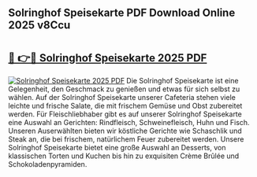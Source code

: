 ## Solringhof Speisekarte PDF Download Online 2025 v8Ccu

# <h2><a href="http://gccg0m.nevu.top/?p=Solringhof+Speisekarte">🔗 👉🔴 Solringhof Speisekarte 2025 PDF</a></h2>

[![Solringhof Speisekarte 2025 PDF](https://i.imgur.com/dBaPXMq.png)](http://gccg0m.nevu.top/?p=Solringhof+Speisekarte)
Die Solringhof Speisekarte ist eine Gelegenheit, den Geschmack zu genießen und etwas für sich selbst zu wählen. Auf der Solringhof Speisekarte unserer Cafeteria stehen viele leichte und frische Salate, die mit frischem Gemüse und Obst zubereitet werden. Für Fleischliebhaber gibt es auf unserer Solringhof Speisekarte eine Auswahl an Gerichten: Rindfleisch, Schweinefleisch, Huhn und Fisch. Unseren Auserwählten bieten wir köstliche Gerichte wie Schaschlik und Steak an, die bei frischem, natürlichem Feuer zubereitet werden. Unsere Solringhof Speisekarte bietet eine große Auswahl an Desserts, von klassischen Torten und Kuchen bis hin zu exquisiten Crème Brûlée und Schokoladenpyramiden.
